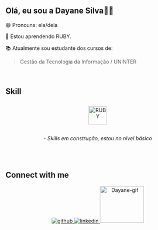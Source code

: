 
## Olá, eu sou a Dayane Silva👋🤓 

  😄 Pronouns: ela/dela
  
 🌱 Estou aprendendo RUBY. 
  
 📚 Atualmente sou estudante dos cursos de: <br>
   > Gestão da Tecnologia da Informação / UNINTER <br> 

  
<br/>  


## Skill  
<div align="center">
<a href="https://www.ruby-lang.org/en/" target="_blank"><img style="margin: 10px" src="https://profilinator.rishav.dev/skills-assets/ruby-original-wordmark.svg" alt="RUBY" height="50" /></a> 

</div>
<h6 align="center"> - Skills em construção, estou no nivel básico </h6>
<br/>  

## Connect with me  
<div align="center">
<a href="https://github.com/Dayaslva" target="_blank">
<img src=https://img.shields.io/badge/github-%2324292e.svg?&style=for-the-badge&logo=github&logoColor=white alt=github style="margin-bottom: 5px;" />
</a>
<a href="https://www.linkedin.com/in/dayane-aparecida-silva/" target="_blank">
<img src=https://img.shields.io/badge/linkedin-%231E77B5.svg?&style=for-the-badge&logo=linkedin&logoColor=white alt=linkedin style="margin-bottom: 5px;" />
</a> 
<img aling="right_end" alt="Dayane-gif" src="https://i.picasion.com/pic92/abfbd26aaaae40556562d3d2dfb4785f.gif" width=120 height=100 border="0">
</div>  

